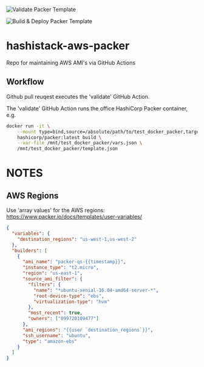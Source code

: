 ![Validate Packer Template](https://github.com/REDtalks/hashistack-aws-packer/workflows/Validate%20Packer%20Template/badge.svg?branch=validate)

![Build & Deploy Packer Template](https://github.com/REDtalks/hashistack-aws-packer/workflows/Build%20&%20Deploy%20Packer%20Template/badge.svg)

# hashistack-aws-packer
Repo for maintaining AWS AMI's via GitHub Actions 

## Workflow

Github pull reuqest executes the 'validate' GitHub Action.

The 'validate' GitHub Action runs the office HashiCorp Packer container, e.g.

```sh
docker run -it \
    --mount type=bind,source=/absolute/path/to/test_docker_packer,target=/mnt/test_docker_packer \
    hashicorp/packer:latest build \
    --var-file /mnt/test_docker_packer/vars.json \
    /mnt/test_docker_packer/template.json
```



# NOTES

## AWS Regions

Use 'array values' for the AWS regions:
https://www.packer.io/docs/templates/user-variables/

```json
{
  "variables": {
    "destination_regions": "us-west-1,us-west-2"
  },
  "builders": [
    {
      "ami_name": "packer-qs-{{timestamp}}",
      "instance_type": "t2.micro",
      "region": "us-east-1",
      "source_ami_filter": {
        "filters": {
          "name": "*ubuntu-xenial-16.04-amd64-server-*",
          "root-device-type": "ebs",
          "virtualization-type": "hvm"
        },
        "most_recent": true,
        "owners": ["099720109477"]
      },
      "ami_regions": "{{user `destination_regions`}}",
      "ssh_username": "ubuntu",
      "type": "amazon-ebs"
    }
  ]
}
```